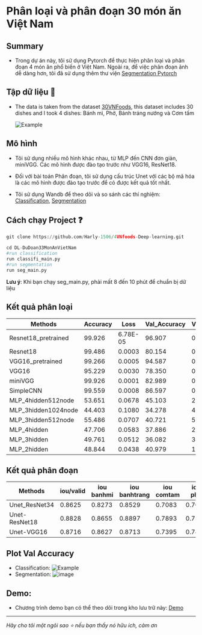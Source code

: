 # Phân loại và phân đoạn 30 món ăn Việt Nam
## Summary
- Trong dự án này, tôi sử dụng Pytorch để thực hiện phân loại và phân đoạn 4 món ăn phổ biến ở Việt Nam. Ngoài ra, để việc phân đoạn ảnh dễ dàng hơn, tôi đã sử dụng thêm thư viện [Segmentation Pytorch](https://github.com/qubvel/segmentation_models.pytorch)

## Tập dữ liệu :egg: 
- The data is taken from the dataset [30VNFoods](https://www.kaggle.com/datasets/quandang/vietnamese-foods?fbclid=IwAR2bGtj0pe0SLybywrc5D-uS8ynXwqfDAZO6sTQ8eMLO7wcUP2wYCE4SJWw), this dataset includes 30 dishes and I took 4 dishes: Bánh mì, Phở, Bánh tráng nướng và Cơm tấm

  ![Example](https://github.com/Harly-1506/4VNfoods_Project/blob/main/images/image.png "This is a sample image.")

## Mô hình
 - Tôi sử dụng nhiều mô hình khác nhau, từ MLP đến CNN đơn giản, miniVGG. Các mô hình được đào tạo trước như VGG16, ResNet18.

- Đối với bài toán Phân đoạn, tôi sử dụng cấu trúc Unet với các bộ mã hóa là các mô hình được đào tạo trước để có được kết quả tốt nhất.

- Tôi sử dụng Wandb để theo dõi và so sánh các thí nghiệm: [Classification](https://wandb.ai/harly/classifi_FoodVN?workspace=user-harly), [Segmentation](https://wandb.ai/harly/SegVNFood?workspace=user-harly)

## Cách chạy Project :question:
```python
git clone https://github.com/Harly-1506/4VNfoods-Deep-learning.git

cd DL-DuDoan33MonAnVietNam
#run classification
run classifi_main.py
#run segmentation
run seg_main.py
```
**__Lưu ý__**: Khi bạn chạy seg_main.py, phải mất 8 đến 10 phút để chuẩn bị dữ liệu
## Kết quả phân loại
|     Methods                |     Accuracy    |     Loss        |     Val_Accuracy    |     Val_Loss    |     Test_accuracy    |
|----------------------------|-----------------|-----------------|---------------------|-----------------|----------------------|
|     Resnet18_pretrained    |     99.926      |     6.78E-05    |     96.907          |     0.1106      |     95.886           |
|     Resnet18               |     99.486      |     0.0003      |     80.154          |     0.7141      |     78.663           |
|     VGG16_pretrained       |     99.266      |     0.0005      |     94.587          |     0.4035      |     95.758           |
|     VGG16                  |     95.229      |     0.0030      |     78.350          |     0.6939      |     77.763           |
|     miniVGG                |     99.926      |     0.0001      |     82.989          |     0.6325      |     87.917           |
|     SimpleCNN              |     99.559      |     0.0008      |     86.597          |     0.3855      |     86.632           |
|     MLP_4hidden512node     |     53.651      |     0.0678      |     45.103          |     2.8904      |     47.043           |
|     MLP_3hidden1024node    |     44.403      |     0.1080      |     34.278          |     4.8297      |     38.946           |
|     MLP_3hidden512node     |     55.486      |     0.0707      |     40.721          |     5.5563      |     44.987           |
|     MLP_4hidden            |     47.706      |     0.0583      |     37.886          |     2.3706      |     38.303           |
|     MLP_3hidden            |     49.761      |     0.0512      |     36.082          |     3.0187      |     41.902           |
|     MLP_2hidden            |     48.844      |     0.0438      |     40.979          |     1.6916      |     41.516           |
## Kết quả phân đoạn
|     Methods          |     iou/valid    |     iou     banhmi    |     iou     banhtrang    |     iou     comtam    |     iou     pho    |     iou_clutter    |
|----------------------|------------------|-----------------------|--------------------------|-----------------------|--------------------|--------------------|
|     Unet_ResNet34    |     0.8625       |     0.8273            |     0.8529               |     0.7083            |     0.7099         |     0.9084         |
|     Unet-ResNet18    |     0.8828       |     0.8655            |     0.8897               |     0.7893            |     0.7571         |     0.9214         |
|     Unet-VGG16       |     0.8716       |     0.8627            |     0.8713               |     0.7395            |     0.7463         |     0.9146         |
## Plot Val Accuracy
- Classification:
![Example](https://github.com/Harly-1506/4VNfoods_Project/blob/main/images/W%26B%20valac.png "This is a sample image.")
- Segmentation:
![image](https://github.com/Harly-1506/4VNfoods-Deep-learning/assets/86733695/6d772489-a7a4-47b6-b6e9-5fe7da503fd3)

## Demo:

- Chương trình demo bạn có thể theo dõi trong kho lưu trữ này: [Demo](http://mtltechnology.ddns.net:1111/)
___

*Hãy cho tôi một ngôi sao :star: nếu bạn thấy nó hữu ích, cảm ơn*
